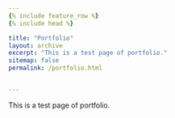 ```yaml
---
{% include feature_row %}
{% include head %}

title: "Portfolio"
layout: archive
excerpt: "This is a test page of portfolio."
sitemap: false
permalink: /portfolio.html


---
```


This is a test page of portfolio.